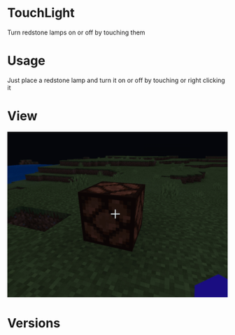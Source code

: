 # TouchLight
Turn redstone lamps on or off by touching them

# Usage
Just place a redstone lamp and turn it on or off by touching or right clicking it

# View
![Image](https://github.com/DAV33N/TouchLight/blob/master/view.gif)

# Versions

